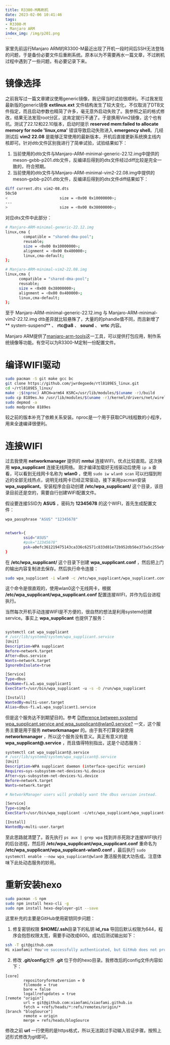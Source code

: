 ```yaml
---
title: R3300-M再刷机
date: 2023-02-06 10:41:46
tags:
- R3300-M
- Manjaro ARM
index_img: /img/p201.png
---
```


家里先前运行Manjaro ARM的R3300-M最近出现了开机一段时间后SSH无法登陆的问题，于是备份必要文件后重刷系统。原本以为不需要再水一篇文章，不过刷机过程中遇到了一些问题，有必要记录下来。
# 镜像选择
之前我写过一篇文章建议使用generic镜像，我记得当时试验很顺利。不过我发现最新版的generic镜像 **extlinux.ext** 文件结构发生了较大变化，不仅取消了DTB文件指定，而且启动参数也精简了许多，毫无意外启动失败了。我参照之前的格式修改，结果无法发现root分区，这肯定就行不通了。于是换用Vim2镜像，这个也有坑。测试了22.12和22.10版本，启动时提示 **reserved mem:failed to allocate memory for node 'linux,cma'** 错误导致启动失败进入 **emergency shell**。几经测试后 **vim2 22.08** 是能够正常使用的最新版本，开机后直接更新系统换主线内核即可。针对dtb文件区别我进行了简单试验，试验结果如下：

1. 当前使用的dtb文件与Manjaro-ARM-minimal-generic-22.12.img中提供的meson-gxbb-p201.dtb文件，反编译后得到的dts文件经过diff比较是完全一致的，符合预期。
2. 当前使用的dtb文件与Manjaro-ARM-minimal-vim2-22.08.img中提供的meson-gxbb-p201.dtb文件，反编译后得到的dts文件diff结果如下：

```bash
diff current.dts vim2-08.dts
50c50
<                       size = <0x00 0x10000000>;
---
>                       size = <0x00 0x38000000>;
```

对应dts文件中此部分：

```bash
# Manjaro-ARM-minimal-generic-22.12.img
linux,cma {
        compatible = "shared-dma-pool";
        reusable;
        size = <0x00 0x10000000>;
        alignment = <0x00 0x400000>;
        linux,cma-default;
};
```

```bash
# Manjaro-ARM-minimal-vim2-22.08.img
linux,cma {
      compatible = "shared-dma-pool";
      reusable;
      size = <0x00 0x38000000>;
      alignment = <0x00 0x400000>;
      linux,cma-default;
};
```

至于 Manjaro-ARM-minimal-generic-22.12.img 与 Manjaro-ARM-minimal-vim2-22.12.img dtb差异就比较悬殊了，大量的的phandle值不同，而且新增了 ** system-suspend** 、 **rtc@a8** 、 **sound** 、 **vrtc** 内容。

Manjaro ARM提供了[manjaro-arm-tools](https://gitlab.manjaro.org/manjaro-arm/applications/manjaro-arm-tools)这一工具，可以提供打包应用，制作系统镜像等功能。有空可以为R3300-M定制一份配置文件。

# 编译WIFI驱动
```bash
sudo pacman -S git make gcc bc
git clone https://github.com/jwrdegoede/rtl8189ES_linux.git
cd ~/rtl8189ES_linux/
make -j$(nproc) ARCH=arm64 KSRC=/usr/lib/modules/$(uname -r)/build
sudo cp 8189es.ko /usr/lib/modules/$(uname -r)/kernel/drivers/net/wireless/realtek/
sudo depmod -a
sudo modprobe 8189es
```
较之前的版本补充了依赖关系安装。nproc是一个用于获取CPU线程数的小程序，用来全速编译很便利。
# 连接WIFI
过去我使用 **networkmanager** 提供的 **nmtui** 连接WIFI，优点比较直观。这次换用 **wpa_supplicant** 连接无线网络。
刚才编译加载好无线驱动后使用 `ip a` 查看，可以看到无线网卡名称为 **wlan0** ，使用 `sudo iw wlan0 scan` 可以扫描到附近的全部无线热点，说明无线网卡已经正常驱动，接下来用pacman安装**wpa_supplicant**。安装程序会自动创建 **/etc/wpa_supplicant/** 这个目录，该目录目前还是空的，需要自行创建WIFI配置文件。

假设要连接SSID为 **ASUS** ，密码为 **12345678** 的这个WIFI，首先生成配置文件：
```bash
wpa_passphrase "ASUS" "12345678" 


network={
        ssid="ASUS"
        #psk="12345678"
        psk=a0efc361219475143ca336c62571c833d81e72b952db56e373a5c255ebff7e00
}
```
在 **/etc/wpa_supplicant/** 这个目录下创建 **wpa_supplicant.conf** ，然后把上门的输出内容复制进去保存。然后执行命令连接：
```bash
sudo wpa_supplicant -i wlan0 -c /etc/wpa_supplicant/wpa_supplicant.conf &
```
这个命令是很直观的，使用wlan0这个无线网卡，根据 **/etc/wpa_supplicant/wpa_supplicant.conf** 配置连接WIFI，并作为后台进程执行。

当然每次开机手动连接WIFI是不方便的，很自然的想法是利用systemd创建service。事实上 **wpa_supplicant** 也提供了服务：
```bash

systemctl cat wpa_supplicant
# /usr/lib/systemd/system/wpa_supplicant.service
[Unit]
Description=WPA supplicant
Before=network.target
After=dbus.service
Wants=network.target
IgnoreOnIsolate=true

[Service]
Type=dbus
BusName=fi.w1.wpa_supplicant1
ExecStart=/usr/bin/wpa_supplicant -u -s -O /run/wpa_supplicant

[Install]
WantedBy=multi-user.target
Alias=dbus-fi.w1.wpa_supplicant1.service
```
但是这个服务达不到期望目的。参考 [Difference between systemd wpa_supplicant.service and wpa_supplicant@wlan0.service?](https://unix.stackexchange.com/questions/361558/difference-between-systemd-wpa-supplicant-service-and-wpa-supplicantwlan0-servi) 一文，这个服务主要是用于服务 **networkmanager** 的。由于我不打算安装使用 **networkmanager** ，所以这个服务没有意义。真正有意义的是 **wpa_supplicant@.service** ，而且值得特别指出，这是个动态服务：

```bash
systemctl cat wpa_supplicant@.service
# /usr/lib/systemd/system/wpa_supplicant@.service
[Unit]
Description=WPA supplicant daemon (interface-specific version)
Requires=sys-subsystem-net-devices-%i.device
After=sys-subsystem-net-devices-%i.device
Before=network.target
Wants=network.target

# NetworkManager users will probably want the dbus version instead.

[Service]
Type=simple
ExecStart=/usr/bin/wpa_supplicant -c/etc/wpa_supplicant/wpa_supplicant-%I.conf -i%I

[Install]
WantedBy=multi-user.target
```

至此思路就清楚了。首先执行 `ps aux | grep wpa` 找到并杀死刚才连接WIFI执行的后台进程，然后将 **/etc/wpa_supplicant/wpa_supplicant.conf** 重命名为 **/etc/wpa_supplicant/wpa_supplicant-wlan0.conf** ，最后执行 `sudo systemctl enable --now wpa_supplicant@wlan0` 激活服务就大功告成。注意体味下此处动态服务的妙用。
# 重新安装hexo
```bash
sudo pacman -S npm
sudo npm install hexo-cli -g
sudo npm install hexo-deployer-git --save
```
这里补充的主要是GitHub使用密钥同步问题：

1. 修复密钥权限
**$HOME/.ssh**目录下的私钥 **id_rsa** 导回后默认权限为644，程序会抱怨权限太宽，需要手动改成600。成功后测试输出如下：
```bash
ssh -T git@github.com
Hi xiaofami! You've successfully authenticated, but GitHub does not provide shell access.
```
2. 修改 **.git/config**文件
**.git** 位于你的hexo目录。我修改后的config文件内容如下：
```config
[core]
        repositoryformatversion = 0
        filemode = true
        bare = false
        logallrefupdates = true
[remote "origin"]
        url = git@github.com:xiaofami/xiaofami.github.io
        fetch = +refs/heads/*:refs/remotes/origin/*
[branch "blogSource"]
        remote = origin
        merge = refs/heads/blogSource
```
修改之前 **url** 一行使用的是https格式，所以无法跳过手动输入验证步骤。按照上述形式修改为git即可。
